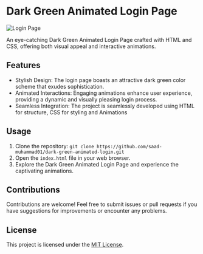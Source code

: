 # Dark Green Animated Login Page

![Login Page](https://res.cloudinary.com/dptauqdp8/image/upload/v1692122287/Screenshot_2023-08-15_215747_ikybxv.png)

An eye-catching Dark Green Animated Login Page crafted with HTML and CSS, offering both visual appeal and interactive animations.

## Features

- Stylish Design: The login page boasts an attractive dark green color scheme that exudes sophistication.
- Animated Interactions: Engaging animations enhance user experience, providing a dynamic and visually pleasing login process.
- Seamless Integration: The project is seamlessly developed using HTML for structure, CSS for styling and Animations


## Usage

1. Clone the repository: `git clone https://github.com/saad-muhammad01/dark-green-animated-login.git`
2. Open the `index.html` file in your web browser.
3. Explore the Dark Green Animated Login Page and experience the captivating animations.

## Contributions

Contributions are welcome! Feel free to submit issues or pull requests if you have suggestions for improvements or encounter any problems.

## License

This project is licensed under the [MIT License](LICENSE).
